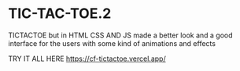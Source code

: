 # TIC-TAC-TOE.2
TICTACTOE but in HTML CSS AND JS made a better look and a good interface for the users with some kind of animations and effects


TRY IT ALL HERE
https://cf-tictactoe.vercel.app/

